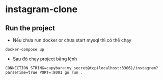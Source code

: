 # instagram-clone

## Run the project
- Nếu chưa run docker or chưa start mysql thì có thể chạy
```shell
docker-compose up
```

- Sau đó chạy project bằng lệnh
```shell
CONNECTION_STRING=capybara:my_secret@tcp(localhost:3306)/instagram?parseTime=true PORT=:8001 go run .
```